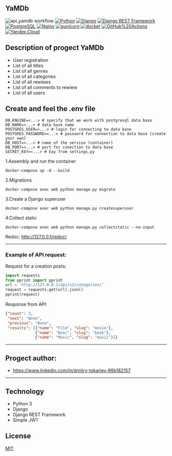 ## YaMDb
![api_yamdb workflow](https://github.com/DmitryTok/yamdb_final/actions/workflows/yamdb_workflows.yml/badge.svg)
[![Python](https://img.shields.io/badge/-Python-464646?style=flat-square&logo=Python)](https://www.python.org/)
[![Django](https://img.shields.io/badge/-Django-464646?style=flat-square&logo=Django)](https://www.djangoproject.com/)
[![Django REST Framework](https://img.shields.io/badge/-Django%20REST%20Framework-464646?style=flat-square&logo=Django%20REST%20Framework)](https://www.django-rest-framework.org/)
[![PostgreSQL](https://img.shields.io/badge/-PostgreSQL-464646?style=flat-square&logo=PostgreSQL)](https://www.postgresql.org/)
[![Nginx](https://img.shields.io/badge/-NGINX-464646?style=flat-square&logo=NGINX)](https://nginx.org/ru/)
[![gunicorn](https://img.shields.io/badge/-gunicorn-464646?style=flat-square&logo=gunicorn)](https://gunicorn.org/)
[![docker](https://img.shields.io/badge/-Docker-464646?style=flat-square&logo=docker)](https://www.docker.com/)
[![GitHub%20Actions](https://img.shields.io/badge/-GitHub%20Actions-464646?style=flat-square&logo=GitHub%20actions)](https://github.com/features/actions)
[![Yandex.Cloud](https://img.shields.io/badge/-Yandex.Cloud-464646?style=flat-square&logo=Yandex.Cloud)](https://cloud.yandex.ru/)
## Description of progect YaMDb
* User registration
* List of all titles
* List of all genres 
* List of all categories
* List of all rewiews
* List of all comments to rewiew
* List of all users

## Create and feel the .env file
```
DB_ENGINE=<...> # specify that we work with postgresql data base
DB_NAME=<...> # data base name
POSTGRES_USER=<...> # login for connecting to data base
POSTGRES_PASSWORD=<...> # password for connection to data base (create your own)
DB_HOST=<...> # name of the servise (container)
DB_PORT=<...> # port for conection to data base
SECRET_KEY=<...> # kay from settings.py
```

1.Assembly and run the container
```
docker-compose up -d --build
```
2.Migrations
```
docker-compose exec web python manage.py migrate
```
3.Create a Django superuser
```
docker-compose exec web python manage.py createsuperuser
```
4.Collect static
```
docker-compose exec web python manage.py collectstatic --no-input
```

Redoc:
http://127.0.0.1/redoc/
***
### Example of API request:

Request for a creation posts:
```python
import requests
from pprint import pprint
url = 'http://127.0.0.1/api/v1/categories/'
request = requests.get(url).json()
pprint(request)
```
Response from API:
```json
{"count": 3,
 "next": "None",
 "previous": "None",
 "results": [{"name": "Film", "slug": "movie"},
             {"name": "Booc", "slug": "book"},
             {"name": "Music", "slug": "music"}]}
```
***
## Progect author:
* https://www.linkedin.com/in/dmitry-tokariev-86b182157
***

## Technology

- Python 3
- Django
- Django REST Framework
- Simple JWT

## License

[MIT](http://opensource.org/licenses/MIT).
